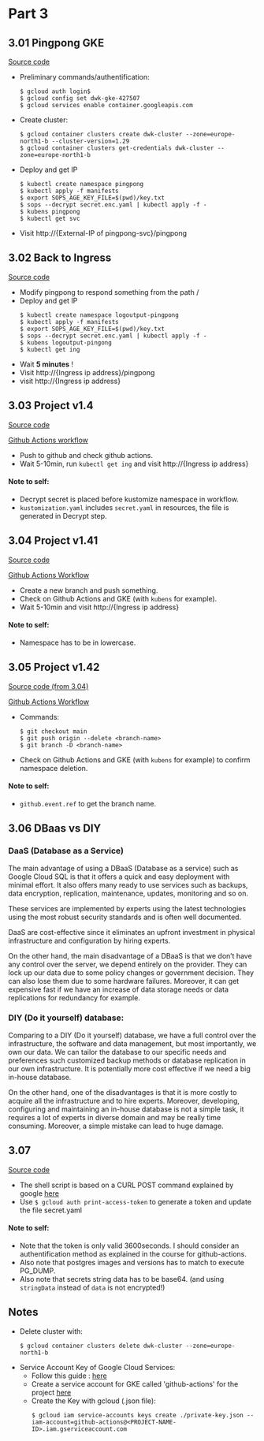 # Part 3

## 3.01 Pingpong GKE
[Source code](/Part3/Exercise3.01/)

- Preliminary commands/authentification:
    ```console
    $ gcloud auth login$
    $ gcloud config set dwk-gke-427507
    $ gcloud services enable container.googleapis.com
    ```
- Create cluster:
    ```console
    $ gcloud container clusters create dwk-cluster --zone=europe-north1-b --cluster-version=1.29
    $ gcloud container clusters get-credentials dwk-cluster --zone=europe-north1-b
    ```

- Deploy and get IP
    ```console
    $ kubectl create namespace pingpong
    $ kubectl apply -f manifests
    $ export SOPS_AGE_KEY_FILE=$(pwd)/key.txt
    $ sops --decrypt secret.enc.yaml | kubectl apply -f -
    $ kubens pingpong
    $ kubectl get svc
    ```
- Visit http://{External-IP of pingpong-svc}/pingpong

## 3.02 Back to Ingress

[Source code](/Part3/Exercise3.02/)

- Modify pingpong to respond something from the path /
- Deploy and get IP
    ```console
    $ kubectl create namespace logoutput-pingpong
    $ kubectl apply -f manifests
    $ export SOPS_AGE_KEY_FILE=$(pwd)/key.txt
    $ sops --decrypt secret.enc.yaml | kubectl apply -f -
    $ kubens logoutput-pingong
    $ kubectl get ing
    ```
- Wait **5 minutes** !
- Visit http://{Ingress ip address}/pingpong 
- visit http://{Ingress ip address}

## 3.03 Project v1.4

[Source code](/Part3/Exercise3.03/)

[Github Actions workflow](/.github/workflows/main-exercise3.03.yaml)

- Push to github and check github actions.
- Wait 5-10min, run `kubectl get ing` and visit http://{Ingress ip address}

#### Note to self:
- Decrypt secret is placed before kustomize namespace in workflow.
- `kustomization.yaml` includes `secret.yaml` in resources, the file is generated in Decrypt step.

## 3.04 Project v1.41

[Source code](/Part3/Exercise3.04/)

[Github Actions Workflow](/.github/workflows/main-exercise3.04.yaml)

- Create a new branch and push something.
- Check on Github Actions and GKE (with `kubens` for example).
- Wait 5-10min and visit http://{Ingress ip address}

#### Note to self: 
- Namespace has to be in lowercase.

## 3.05 Project v1.42
[Source code (from 3.04)](/Part3/Exercise3.04/)

[Github Actions Workflow](/.github/workflows/delete-exercise3.05.yaml)

- Commands:
    ```console
    $ git checkout main
    $ git push origin --delete <branch-name>
    $ git branch -D <branch-name>
    ```
- Check on Github Actions and GKE (with `kubens` for example) to confirm namespace deletion.

#### Note to self:
- `github.event.ref` to get the branch name.

## 3.06 DBaas vs DIY

### DaaS (Database as a Service)

The main advantage of using a DBaaS (Database as a service) such as Google Cloud SQL is that it offers a quick and easy deployment with minimal effort. It also offers many ready to use services such as backups, data encryption, replication, maintenance, updates, monitoring and so on. 

These services are implemented by experts using the latest technologies using the most robust security standards and is often well documented.

DaaS are cost-effective since it eliminates an upfront investment in physical infrastructure and configuration by hiring experts.

On the other hand, the main disadvantage of a DBaaS is that we don’t have any control over the server, we depend entirely on the provider. They can lock up our data due to some policy changes or government decision. They can also lose them due to some hardware failures.
Moreover, it can get expensive fast if we have an increase of data storage needs or data replications for redundancy for example.

### DIY (Do it yourself) database:

Comparing to a DIY (Do it yourself) database, we have a full control over the infrastructure, the software and data management, but most importantly, we own our data.
We can tailor the database to our specific needs and preferences such customized backup methods or database replication in our own infrastructure. It is potentially more cost effective if we need a big in-house database.

On the other hand, one of the disadvantages is that it is more costly to acquire all the infrastructure and to hire experts. Moreover, developing, configuring and maintaining an in-house database is not a simple task, it requires a lot of experts in diverse domain and may be really time consuming. Moreover, a simple mistake can lead to huge damage.



## 3.07 

[Source code](/Part3/Exercise3.07/)

- The shell script is based on a CURL POST command explained by google [here](https://cloud.google.com/storage/docs/authentication)
- Use `$ gcloud auth print-access-token` to generate a token and update the file secret.yaml

#### Note to self:
- Note that the token is only valid 3600seconds. I should consider an authentification method as explained in the course for github-actions.
- Also note that postgres images and versions has to match to execute PG_DUMP.
- Also note that secrets string data has to be base64. (and using `stringData` instead of `data` is not encrypted!)

## Notes

- Delete cluster with:
    ```console
    $ gcloud container clusters delete dwk-cluster --zone=europe-north1-b
    ```
- Service Account Key of Google Cloud Services:
    - Follow this guide : [here](https://cloud.google.com/iam/docs/keys-create-delete)
    - Create a service account for GKE called 'github-actions' for the project [here](https://console.cloud.google.com/projectselector2/iam-admin/serviceaccounts?supportedpurview=project)
    - Create the Key with gcloud (.json file):
        ```console
        $ gcloud iam service-accounts keys create ./private-key.json --iam-account=github-actions@<PROJECT-NAME-ID>.iam.gserviceaccount.com
        ```